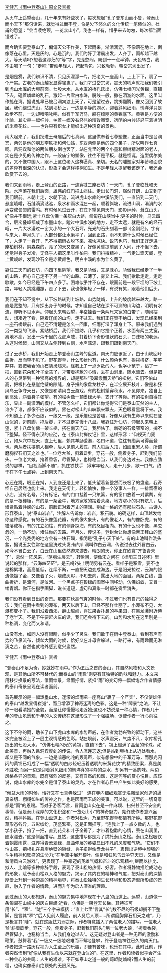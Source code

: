 [李健吾《雨中登泰山》原文及赏析](https://www.vrrw.net/wx/8911.html)

从火车上遥望泰山，几十年来有好些次了，每次想起“孔子登东山而小鲁，登泰山而小天下”那句话来，就觉得过而不登，像是欠下悠久的文化传统一笔债似的。杜甫的愿望：“会当凌绝顶，一览众山小”，我也一样有，惜乎来去匆匆，每次都当面错过了。

而今确实要登泰山了，偏偏天公不作美，下起雨来，淅淅沥沥，不像落在地上，倒像落在心里。天是灰的，心是沉的。我们约好了清晨出发，人齐了，雨却越下越大。等天晴吗?想着这渺茫的“等”字，先是憋闷。盼到十一点半钟，天色转白，我不由喊了一句：“走吧!”带动年轻人，挎起背包，兴致勃勃，朝岱宗坊出发了。

是烟是雾，我们辨识不清，只见灰濛濛一片，把老大一座高山，上上下下，裹了一个严实。古老的泰山越发显得崔嵬了。我们才过岱宗坊，震天的吼声就把我们吸引到虎山水库的大坝前面。七股大水，从水库的桥孔跃出，仿佛七幅闪光黄锦，直铺下去，碰着嶙嶙的乱石，激起一片雪白水珠，脱线一般，撒在洄漩的水面。这里叫作虬在湾。据说虬早已被吕洞宾渡上天了，可是望过去，跳掷翻腾，像又回到了故居。我们绕过虎山，站到坝桥上，一边是平静的湖水，迎着斜风细雨，懒洋洋只是欲步不前，一边却喑噁叱咤，似有千军万马，躲在绮丽的黄锦底下。黄锦是方便的比喻，其实是一幅细纱，护着一幅没有经纬的精致图案，透明的白纱轻轻压着透明的米黄花纹。——也许只有织女才能织出这种瑰奇的景色。

雨大起来了，我们拐进王母庙后的七真祠。这里供奉着七尊塑像，正面当中是吕洞宾，两旁是他的朋友李铁拐和何仙姑，东西两侧是他的四个弟子，所以叫作七真祠。吕洞宾和他的两位朋友倒也罢了，站在龛里的两个小童和柳树精对面的老人，实在是少见的传神之作。一般庙宇的塑像，往往不是平板，就是怪诞，造型偶尔美的，又不像中国人，跟不上这位老人这样逼真、亲切。无名的雕塑家对年龄和面貌的差异有很深的认识，形象才会这样栩栩如生。不是年轻人提醒我该走了，我还会欣赏下去的。



我们来到雨地，走上登山的正路，一连穿过三座石坊：一天门、孔子登临处和天阶。水声落在我们后面，雄伟的红门把山挡住。走出长门洞，豁然开朗，山又到了我们跟前。人朝上走，水朝下流，流进虎山水库的中溪陪我们，一直陪到二天门。悬崖崚嶒，石缝滴滴㳠㳠，泉水和雨水混在一起，顺着斜坡，流进山涧，涓涓的水声变成訇訇的雷鸣。有时候风过云开，在底下望见南天门，影影绰绰，耸立山头，好像并不很远;紧十八盘仿佛一条灰白大蟒，匍匐在山峡当中;更多的时候，乌云四合，层峦叠嶂都成了水墨山水。蹚过中溪水浅的地方，走不太远，就是有名的经石峪，一片大水漫过一亩大小的一个大石坪，光光的石头刻着一部《金刚经》，字有斗来大，年月久了，大部分都让水磨平了。回到正路，雨不知道什么时候已经住了，人走了一身汗，巴不得把雨衣脱下来，凉快凉快。说巧也巧，我们正好走进一座柏树林，阴森森的，亮了的天又变黑了，好像黄昏提前到了人间，汗不但下去，还觉得身子发冷，无怪乎人把这里叫作柏洞。我们抖擞精神，一气走过壶天阁，登上黄岘岭，发现沙石全是赤黄颜色，明白中溪的水为什么黄了。

靠住二天门的石坊，向四下里眺望，我又是骄傲，又是耽心。骄傲我已经走了一半的山路，担心自己走不了另一半的山路。云薄了，雾又上来。我们歇歇走走，走走歇歇，如今已经是下午四点多了。困难似乎并不存在，眼面前是一段平坦的下坡土路，年轻人跳跳蹦蹦，走了下去，我也像年轻了一样，有说有笑，跟着他们后头。

我们在不知不觉中，从下坡路转到上坡路，山势陡峭，上升的坡度越来越大。路一直是宽整的，只有探出身子的时候，才知道自己站在深不可测的山沟边，明明有水流，却听不见水声。仰起头来朝西望，半空挂着一条两尺来宽的白带子，随风摆动，想凑近了看，隔着辽阔的山沟，走不过去。我们正在赞不绝口，发现已经来到一座石桥跟前，自己还不清楚是怎么一回事，细雨打湿了浑身上下。原来我们遇到另一类型的飞瀑，紧贴桥后，我们不提防，几乎和它撞个正着。水面有两三丈宽，离地不高，发出一泻千里的龙虎声威，打着桥下奇形怪状的石头，口沫喷的老远。从这时候起，山涧又从左侧转到右侧，水声淙淙，跟我们跟到南天门。

过了云步桥，我们开始走上攀登泰山主峰的盘道。南天门应该近了，由于山峡回环曲折，反而望不见了。野花野草，什么形状也有，什么颜色也有，挨挨挤挤，芊芊莽莽，要把巉岩的山石装扮起来。连我上了一点岁数的人，也学小孩子，掐了一把，直到花朵和叶子全蔫了，才带着抱歉的心情，丢在山涧里，随水漂去。但是把人的心灵带到一种崇高的境界的，却是那些“吸翠霞而夭矫”的松树。它们不怕山高，把根扎在悬崖绝壁的隙缝，身子扭的像盘龙柱子，在半空展开枝叶，像是和狂风乌云争夺天日，又像是和清风白云游戏。有的松树望穿秋水，不见你来，独自上到高处，斜着身子张望。有的松树像一顶墨绿大伞，支开了等你。有的松树自得其乐，显出一副潇洒的模样。不管怎么样，它们都让你觉得它们是泰山天然的主人，谁少了谁，都像不应该似的。雾在对松山的山峡飘来飘去，天色眼看黑将下来。我不知道上了多少石级，一级又一级，是乐趣也是苦趣，好像从我有生命以来就在登山似的，迈前脚，拖后脚，才不过走完慢十八盘。我靠住升仙坊，仰起头来朝上望，紧十八盘仿佛一架长梯，搭在南天门口。我胆怯了。新砌的石级窄窄的，搁不下整脚。怪不得东汉的应劭，在《泰山封禅仪记》里，这样形容：“仰视天门窔辽，如从穴中视天，直上七里，赖其羊肠逶迤，名曰环道，往往有縆索可得而登也。两从者扶挟前人相牵，后人见前人履底，前人见后人顶，如画重累人矣，所谓磨胸捏石扪天之难也。”一位老大爷，斜着脚步，穿花一般，侧着身子，赶到我们前头。一位老大娘，挎着香袋，尽管脚小，也稳稳当当，从我们身边过去。我像应劭说的那样，“目视而脚不随”，抓住铁扶手，揪牢年轻人，走十几步，歇一口气，终于在下午七点钟，上到南天门。

心还在跳，眼还在抖，人到底还是上来了。低头望着新整然而长极了的盘道，我奇怪自己居然也能上来。我走在天街上，轻松愉快，像一个没事人一样。一排留宿的小店，没有名号，只有标记，有的门口挂着一只笊篱，有的窗口放着一对鹦鹉，有的是一根棒棰，有的是一条金牛，地方宽敞的摆着茶桌，地方窄小的只有炕几，后墙紧贴着峥嵘的山石，前脸正对着万丈的深渊。别成一格的还有那些石头。古诗人形容泰山，说“泰山岩岩”，注解人告诉你：岩岩，积石貌。的确这样，山顶越发给你这种感觉。有的石头像莲花瓣，有的像大象头，有的像老人，有的像卧虎，有的错落成桥，有的兀立如柱，有的侧身探海，有的怒目相向。有的什么也不像，黑忽忽的，一动不动，堵住你的去路。年月久，传说多，登封台让你想像帝王拜山的盛况，一个光秃秃的地方会有一块石碣，指明是“孔子小天下处”。有的山池叫作洗头盆，据说玉女往常在这里洗过头发;有的山洞叫作白云洞，传说过去往外冒白云，如今不冒白云了，白云在山里依然游来游去。晴朗的天，你正在欣赏“齐鲁青未了”，忽然一阵风来，“荡胸生层云”，转瞬间，便像宋之问在《桂阳三日述怀》里说起的那样，“云海四茫茫”。是云吗?头上明明另有云在。看样子是积雪，要不也是棉絮堆，高高低低，连续不断，一直把天边变成海边。于是阳光掠过，云海的银涛像镀了金，又像着了火，烧成灰烬，不知去向，露出大地的面目。两条白线，曲曲折折，是㴎河，是汶河。一个黑点子在碧绿的图案中间移动，仿佛蚂蚁，又冒一缕青烟。你正在指手画脚，说长道短，虚幻和真象一时都在雾里消失。

我们没有看到日出的奇景。那要在秋高气爽的时候。不过我们也有自己的独得之乐：我们在雨中看到的瀑布，两天以后下山，已经不那样壮丽了。小瀑布不见，大瀑布变小了。我们沿着西溪，翻山越岭，穿过果香扑鼻的苹果园，在黑龙潭附近待了老半天。不是下午要赶火车的话，我们还会待下去的。山势和水势在这里别是一种格调，变化而又和谐。

山没有水，如同人没有眼睛，似乎少了灵性。我们敢于在雨中登泰山，看到有声有势的飞泉流布，倾盆大雨的时候，恰好又在斗母宫躲过，一路行来，有雨趣而无淋漓之苦，自然也就格外感到意兴盎然。

李健吾《雨中登泰山》赏析

“登泰山不足为奇，妙就妙在雨中。”作为五岳之首的泰山，其自然风物和人文景观，是其他山所不可替代的;而泰山的“雨趣”则更有其独特的韵味和魅力。本文采用移步换景的写法，借雨绘景，缘雨抒情，紧扣“雨”的变幻将一幅幅饱含作者情感的泰山奇景呈现在读者面前。

首先展示的是一幅泼墨山水，迷濛的烟雨把一座高山“裹了一个严实”，不仅使雄伟的泰山“越发显得崔嵬”，而且增添了神奇迷离的色彩。这是一种“障景”之法，不让你一眼看清她的全貌，而是让你慢慢地走近她;这也不妨说是一种心情，作者几十年的登山夙愿和千年的人文传统在这里形成了一个强磁场，促使作者一行心向往之。

这下不停的雨，助长了山下虎山水库的水势声威，在作者勃勃兴致的驱动下，这些水完全被涂上了一层主观情感的色彩。站在坝前，水声震天，气势不凡，水库桥孔跃出的七股大水，“仿佛七幅闪光的黄锦，直铺下去”，锦上缀满了晶莹的珍珠。如此美景，再融入吕洞宾度虬的传说，令人流连忘返;但是站到坝桥上从近处看水，却又是不同的气象。一边是喑恶叱咤的轰鸣声，似有想像中的千军万马，而那光闪闪的黄锦已幻成了一幅“透明的白纱轻轻压着透明的米黄花纹”的精致图案，真是美不胜收;而另一边是迎着斜风细雨的懒洋洋的平静的湖水，却另有一番韵味。两边风格各异的景观，既有强烈的反差，又有自然的和谐，这是何等的赏心悦目。应该说，虎山水库的水完全是借了泰山的灵光，才在作者心目中产生如此美好的感受。

“倾盆大雨的时候，恰好又在七真寺躲过”，连在寺内细细观赏无名雕塑家创造的逼真亲切、栩栩如生的传神之作，也是因雨而玉成的美事。可以说，这里的一切奇景都是“雨”的恩赐。而对于游客而言，冒雨登山实在是一件麻烦、扫兴甚至不安全的事情，但是泰山深厚的文化积淀和“一览众山小”的神奇魅力，始终使作者意兴盎然，精神抖擞。在登山盘道上，作者对松树，乃至野花野草都情有所钟。那野花野草形态各异，五彩缤纷，茂盛繁密，这是正面描写。“连我上了一点岁数的人，也学小孩子，掐了一把，直到花朵和叶子全蔫了，才带着抱歉的心情，丢在山涧里，随水漂去。”这是侧面描写。显然，这些描写都是为了烘托泰山之松。泰山之松吸饮着朝霞雨露，滋养得青葱翠绿，盘曲伸展的英姿显出不凡的风度和气势。“它们不怕山高，把根扎在悬崖绝壁的隙缝，身子扭得像盘龙柱子”，表现出逆境中顽强的斗争精神和旺盛的生命力;“在半空中展开枝叶，像是和狂风乌云争夺天日，又像是和清风白云游戏”，更表现了一种豪迈的英雄气概和奋斗的乐观精神;继而以排比、拟人、比喻等多种修辞手段，表现了泰山松的热情、好客。作者将静物描绘成动态的形象，赋予泰山松以人格的魅力，揭示了其内在的精神和气度，把对泰山的深情厚爱上升到一种崇高的精神境界，将泰山松独特的生长环境和形态造型所形成的景趣，融入了作者的情趣，进而升华为启人深省的理趣。

到过泰山的人都知道，泰山的魅力集中地体现在十八盘的山道上。远望，山道像一条匍匐在山峡中的灰白巨蟒;近看，仿佛是一架登天长梯。其特征可用“长”、“窄”、“陡”三个字来概括：“直上七里”言其“长”;数不尽的石级却搁不下整脚，是言其“窄”;“后人见前人履底，前人见后人顶……所谓磨胸舁石扪天之难”，乃是极言其“陡”。就在这胆怯力弱之际，作者特意插入了两位老人的描写。一位老大爷“斜着脚步，穿花一般，侧着身子，赶到我们前头”;另一位老大娘，“挎着香袋，尽管脚小，也稳稳当当，从我们身边过去”。这无疑对登山者是一种无声的激励和鞭策，鼓舞着“我”一级又一级地艰难而不懈地登攀，终于登临神往已久的南天门。作者把这一路历程视为人生至上的乐趣，即便有苦味，也乐在其中。此时此刻，作者突然悟到“好像从我有生命以来就在登山似的”。在这里，作者和读者似乎会产生一种会心的共鸣：人生的艰难，不正如泰山之道一般的崎岖陡峭吗?而人生的前程，也确实像泰山绝顶处的无限风光。

